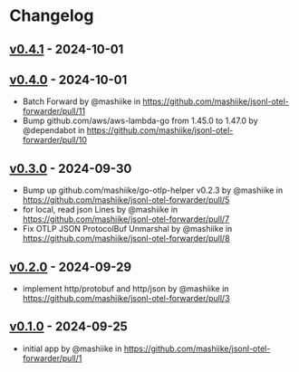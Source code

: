 # Changelog

## [v0.4.1](https://github.com/mashiike/jsonl-otel-forwarder/compare/v0.4.0...v0.4.1) - 2024-10-01

## [v0.4.0](https://github.com/mashiike/jsonl-otel-forwarder/compare/v0.3.0...v0.4.0) - 2024-10-01
- Batch Forward by @mashiike in https://github.com/mashiike/jsonl-otel-forwarder/pull/11
- Bump github.com/aws/aws-lambda-go from 1.45.0 to 1.47.0 by @dependabot in https://github.com/mashiike/jsonl-otel-forwarder/pull/10

## [v0.3.0](https://github.com/mashiike/jsonl-otel-forwarder/compare/v0.2.0...v0.3.0) - 2024-09-30
- Bump up github.com/mashiike/go-otlp-helper v0.2.3 by @mashiike in https://github.com/mashiike/jsonl-otel-forwarder/pull/5
- for local, read json Lines by @mashiike in https://github.com/mashiike/jsonl-otel-forwarder/pull/7
- Fix OTLP JSON ProtocolBuf Unmarshal by @mashiike in https://github.com/mashiike/jsonl-otel-forwarder/pull/8

## [v0.2.0](https://github.com/mashiike/jsonl-otel-forwarder/compare/v0.1.0...v0.2.0) - 2024-09-29
- implement http/protobuf and http/json by @mashiike in https://github.com/mashiike/jsonl-otel-forwarder/pull/3

## [v0.1.0](https://github.com/mashiike/jsonl-otel-forwarder/commits/v0.1.0) - 2024-09-25
- initial app by @mashiike in https://github.com/mashiike/jsonl-otel-forwarder/pull/1

